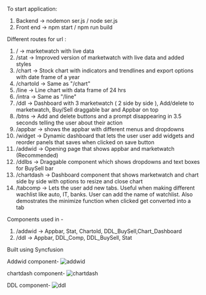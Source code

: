 To start application:

1. Backend -> nodemon ser.js / node ser.js
2. Front end -> npm start / npm run build

Different routes for url :

1. / -> marketwatch with live data
2. /stat -> Improved version of marketwatch with live data and added styles
3. /chart -> Stock chart with indicators and trendlines and export options with date frame of a year
4. /chartold -> Same as "/chart"
5. /line -> Line chart with data frame of 24 hrs
6. /intra -> Same as "/line"
7. /ddl -> Dashboard with 3 marketwatch ( 2 side by side ), Add/delete to marketwatch, Buy/Sell draggable bar and Appbar on top
8. /btns -> Add and delete buttons and a prompt disappearing in 3.5 seconds telling the user about their action
9. /appbar -> shows the appbar with different menus and dropdowns
10. /widget -> Dynamic dashboard that lets the user user add widgets and reorder panels that saves when clicked on save button
11. /addwid -> Opening page that shows appbar and marketwatch (Recommended)
12. /ddlbs -> Draggable component which shows dropdowns and text boxes for BuySell bar
13. /chartdash -> Dashboard component that shows marketwatch and chart side by side with options to resize and close chart
14. /tabcomp -> Lets the user add new tabs. Useful when making different wachlist like auto, IT, banks. User can add the name of watchlist. Also demostrates the minimize function when clicked get converted into a tab

Components used in -

1. /addwid -> Appbar, Stat, Chartold, DDL_BuySell,Chart_Dashboard
2. /ddl -> Appbar, DDL_Comp, DDL_BuySell, Stat

Built using Syncfusion

Addwid component- 
![addwid](https://github.com/jevinm7854/market-watch-2/assets/103294638/5a3c71e6-3e87-4d24-b8e6-d87cdaf68b1d)

chartdash component-
![chartdash](https://github.com/jevinm7854/market-watch-2/assets/103294638/149b99fd-d93a-4cd5-9a03-1f0a83ba6a8e)

DDL component-
![ddl](https://github.com/jevinm7854/market-watch-2/assets/103294638/b53da496-527c-435e-90ba-a4db397b5a84)



